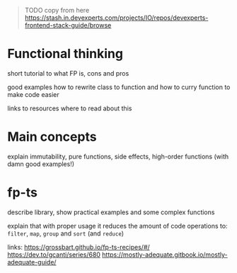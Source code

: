 ---
---

> TODO copy from here https://stash.in.devexperts.com/projects/IO/repos/devexperts-frontend-stack-guide/browse

# Functional thinking
short tutorial to what FP is, cons and pros

good examples how to rewrite class to function and how to curry function to make code easier

links to resources where to read about this

# Main concepts
explain immutability, pure functions, side effects, high-order functions (with damn good examples!)
# fp-ts
describe library, show practical examples and some complex functions

explain that with proper usage it reduces the amount of code operations to: `filter`, `map`, `group` and `sort` (and `reduce`)

links:
https://grossbart.github.io/fp-ts-recipes/#/
https://dev.to/gcanti/series/680
https://mostly-adequate.gitbook.io/mostly-adequate-guide/
